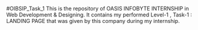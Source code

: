 #OIBSIP_Task_1
This is the repository of OASIS INFOBYTE INTERNSHIP in Web Development & Designing. It contains my performed Level-1 , Task-1 : LANDING PAGE that was given by this company during my internship.
